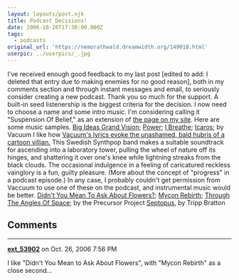 ```yaml
---
layout: layouts/post.njk
title: Podcast Decisions!
date: 2006-10-26T17:30:00.000Z
tags: 
  - podcasts
original_url: 'https://nemorathwald.dreamwidth.org/149018.html'
userpic: ../userpics/_.jpg
---
```

I've received enough good feedback to my last post \[edited to add: I deleted that entry due to making enemies for no good reason\], both in my comments section and through instant messages and email, to seriously consider creating a new podcast. Thank you so much for the support. A built-in seed listenership is the biggest criteria for the decision. I now need to choose a name and some intro music. I'm considering calling it "Suspension Of Belief," as an extension of [the page on my site](http://www.nemorathwald.com/SFandF.htm). Here are some music samples. [Big Ideas Grand Vision](http://www.nemorathwald.com/Music/Vacuum/Vacuum-Big%20Ideas%20Grand%20Vision.mp3); [Power](http://www.nemorathwald.com/Music/Vacuum/cpower.mp3); [I Breathe](http://www.nemorathwald.com/Music/Vacuum/Vacuum%20-%20I%20Breathe.mp3); [Icaros](http://www.nemorathwald.com/Music/Vacuum/cicaros.mp3); by Vacuum I like how [Vacuum's lyrics evoke the unashamed, bald hubris of a cartoon villian.](http://vacuum-music.com/lyrics/) This Swedish Synthpop band makes a suitable soundtrack for ascending into a laboratory tower, pulling the wheel of nature off its hinges, and shattering it over one's knee while lightning streaks from the black clouds. The occasional indulgence in a feeling of caricatured reckless vainglory is a fun, guilty pleasure. (More about the concept of "progress" in a podcast episode.) In any case, I probably couldn't get permission from Vaccuum to use one of these on the podcast, and instrumental music would be better. [Didn't You Mean To Ask About Flowers?](http://www.medievalfuture.com/precursors/music/packages/2/Didnt_You_Mean_To_Ask_About_Flowers.mp3); [Mycon Rebirth](http://www.medievalfuture.com/precursors/music/packages/3/Mycon__Rebirth.mp3); [Through The Angles Of Space](http://www.medievalfuture.com/precursors/music/packages/2/QuasiSpace__Through_the_Angles_of_Space.mp3); by the Precursor Project [Septopus](www.mojofeed.com.nyud.net:8090/podcasts/mojofeed_001/Septopus.mp3), by Tripp Bratton

## Comments

---

**[ext_53902](https://www.dreamwidth.org/users/ext_53902)** on Oct. 26, 2006 7:56 PM

I like "Didn't You Mean to Ask About Flowers", with "Mycon Rebirth" as a close second...
